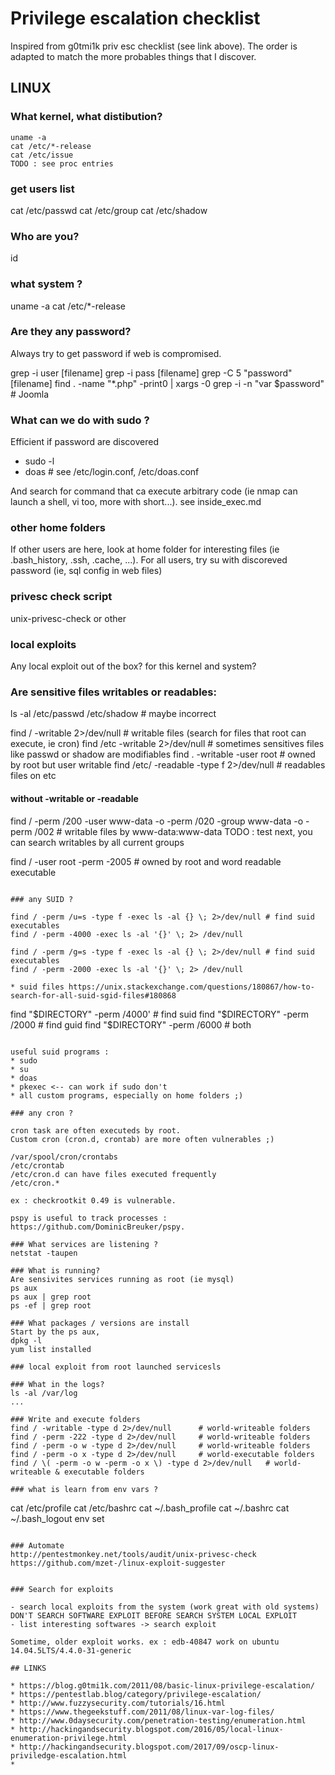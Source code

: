 # Privilege escalation checklist

Inspired from g0tmi1k priv esc checklist (see link above). 
The order is adapted to match the more probables things that I discover.

## LINUX

### What kernel, what distibution? 
```
uname -a
cat /etc/*-release
cat /etc/issue
TODO : see proc entries
```

### get users list
cat /etc/passwd
cat /etc/group
cat /etc/shadow

### Who are you?
id

### what system ?
uname -a
cat /etc/*-release

### Are they any password?

Always try to get password if web is compromised.

grep -i user [filename]
grep -i pass [filename]
grep -C 5 "password" [filename]
find . -name "*.php" -print0 | xargs -0 grep -i -n "var $password"   # Joomla

### What can we do with sudo ?

Efficient if password are discovered
* sudo -l
* doas # see /etc/login.conf, /etc/doas.conf

And search for command that ca execute arbitrary code (ie nmap can launch a shell, vi too, more with short...).
see inside_exec.md

### other home folders

If other users are here, look at home folder for interesting files (ie .bash_history, .ssh, .cache, ...).
For all users, try su with discoreved password (ie, sql config in web files)

### privesc check script

unix-privesc-check or other

### local exploits

Any local exploit out of the box? for this kernel and system?

### Are sensitive files writables or readables:

ls -al /etc/passwd /etc/shadow # maybe incorrect

find / -writable 2>/dev/null # writable files (search for files that root can execute, ie cron)
find /etc -writable 2>/dev/null # sometimes sensitives files like passwd or shadow are modifiables
find . -writable -user root # owned by root but user writable
find /etc/ -readable -type f 2>/dev/null               # readables files on etc

#### without -writable or -readable

find / -perm /200 -user www-data -o -perm /020 -group www-data -o -perm /002 # writable files by www-data:www-data TODO : test
next, you can search writables by all current groups

find / -user root -perm -2005 # owned by root and word readable executable
```

### any SUID ?

find / -perm /u=s -type f -exec ls -al {} \; 2>/dev/null # find suid executables
find / -perm -4000 -exec ls -al '{}' \; 2> /dev/null

find / -perm /g=s -type f -exec ls -al {} \; 2>/dev/null # find suid executables
find / -perm -2000 -exec ls -al '{}' \; 2> /dev/null

* suid files https://unix.stackexchange.com/questions/180867/how-to-search-for-all-suid-sgid-files#180868
```
find "$DIRECTORY" -perm /4000' # find suid
find "$DIRECTORY" -perm /2000 # find guid
find "$DIRECTORY" -perm /6000 # both
```

useful suid programs :
* sudo
* su
* doas
* pkexec <-- can work if sudo don't
* all custom programs, especially on home folders ;)

### any cron ?

cron task are often executeds by root.
Custom cron (cron.d, crontab) are more often vulnerables ;)

/var/spool/cron/crontabs
/etc/crontab
/etc/cron.d can have files executed frequently
/etc/cron.*

ex : checkrootkit 0.49 is vulnerable.

pspy is useful to track processes : https://github.com/DominicBreuker/pspy.

### What services are listening ?
netstat -taupen

### What is running?
Are sensivites services running as root (ie mysql)
ps aux
ps aux | grep root
ps -ef | grep root

### What packages / versions are install
Start by the ps aux, 
dpkg -l
yum list installed

### local exploit from root launched servicesls

### What in the logs?
ls -al /var/log
...

### Write and execute folders
find / -writable -type d 2>/dev/null      # world-writeable folders
find / -perm -222 -type d 2>/dev/null     # world-writeable folders
find / -perm -o w -type d 2>/dev/null     # world-writeable folders
find / -perm -o x -type d 2>/dev/null     # world-executable folders
find / \( -perm -o w -perm -o x \) -type d 2>/dev/null   # world-writeable & executable folders

### what is learn from env vars ?
```
cat /etc/profile
cat /etc/bashrc
cat ~/.bash_profile
cat ~/.bashrc
cat ~/.bash_logout
env
set
```

### Automate 
http://pentestmonkey.net/tools/audit/unix-privesc-check
https://github.com/mzet-/linux-exploit-suggester


### Search for exploits

- search local exploits from the system (work great with old systems)
DON'T SEARCH SOFTWARE EXPLOIT BEFORE SEARCH SYSTEM LOCAL EXPLOIT
- list interesting softwares -> search exploit

Sometime, older exploit works. ex : edb-40847 work on ubuntu 14.04.5LTS/4.4.0-31-generic

## LINKS

* https://blog.g0tmi1k.com/2011/08/basic-linux-privilege-escalation/
* https://pentestlab.blog/category/privilege-escalation/
* http://www.fuzzysecurity.com/tutorials/16.html
* https://www.thegeekstuff.com/2011/08/linux-var-log-files/
* http://www.0daysecurity.com/penetration-testing/enumeration.html
* http://hackingandsecurity.blogspot.com/2016/05/local-linux-enumeration-privilege.html
* http://hackingandsecurity.blogspot.com/2017/09/oscp-linux-priviledge-escalation.html
* 


